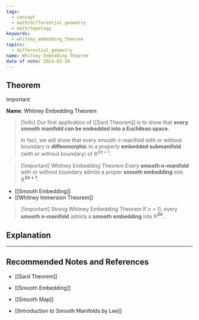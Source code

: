 ```yaml
---
tags:
  - concept
  - math/differential_geometry
  - math/topology
keywords:
  - whitney_embedding_theorem
topics:
  - differential_geometry
name: Whitney Embedding Theorem
date of note: 2024-05-20
---
```


## Theorem

>[!important]
>**Name**: Whitney Embedding Theorem

>[!info]
>Our first application of [[Sard Theorem]] is to show that **every smooth manifold can be embedded into a Euclidean space**. 
>
>In fact, we will show that every smooth $n$-manifold with or without boundary is **diffeomorphic** to a properly **embedded submanifold** (with or without boundary) of $\mathbb{R}^{2n+1}$.


>[!important] Whitney Embedding Theorem
>Every **smooth $n$-manifold** with or without boundary admits a proper **smooth embedding** into **$\mathbb{R}^{2n+1}$**.

- [[Smooth Embedding]]
- [[Whitney Immersion Theorem]]


>[!important] Strong Whitney Embedding Theorem
>If $n > 0$, every **smooth $n$-manifold** admits a **smooth embedding** into **$\mathbb{R}^{2n}$.**




## Explanation





-----------
##  Recommended Notes and References

- [[Sard Theorem]]
- [[Smooth Embedding]]

- [[Smooth Map]]

- [[Introduction to Smooth Manifolds by Lee]]